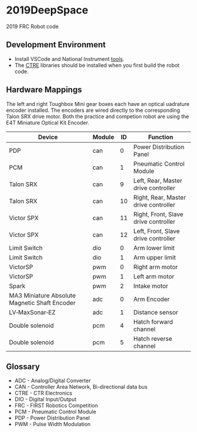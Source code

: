 # 2019DeepSpace
2019 FRC Robot code

## Development Environment
* Install VSCode and National Instrument [tools](https://wpilib.screenstepslive.com/s/currentCS/m/cpp/l/1027500-installing-c-and-java-development-tools-for-frc).
* The [CTRE](http://www.ctr-electronics.com) libraries should be installed when you first build the robot code. 

## Hardware Mappings
The left and right Toughbox Mini gear boxes each have an optical uadrature encoder installed. The encoders are wired directly to the corresponding Talon SRX drive motor. Both the practice and competion robot are using the E4T Miniature Optical Kit Encoder.

|Device|Module|ID|Function|
|------|------|------|--------|
|PDP   |can| 0    | Power Distribution Panel|
|PCM   |can| 1    | Pneumatic Control Module|
|Talon SRX|can| 9 | Left, Rear, Master drive controller|
|Talon SRX|can| 10| Right, Rear, Master drive controller|
|Victor SPX|can|11| Right, Front, Slave drive controller|
|Victor SPX|can|12| Left, Front, Slave drive controller|
|Limit Switch|dio|0|Arm lower limit|
|Limit Switch|dio|1|Arm upper limit|
|VictorSP|pwm|0|Right arm motor|
|VictorSP|pwm|1|Left arm motor|
|Spark|pwm|2|Intake motor|
|MA3 Miniature Absolute Magnetic Shaft Encoder|adc|0|Arm Encoder|
|LV‑MaxSonar‑EZ|adc|1|Distance sensor|
|Double solenoid|pcm|4|Hatch forward channel|
|Double solenoid|pcm|5|Hatch reverse channel|

## Glossary

* ADC - Analog/Digital Converter
* CAN - Controller Area Network, Bi-directional data bus
* CTRE - CTR Electronics
* DIO - Digital Input/Output
* FRC - FIRST Robotics Competition
* PCM - Pneumatic Control Module
* PDP - Power Distribution Panel
* PWM - Pulse Width Modulation
